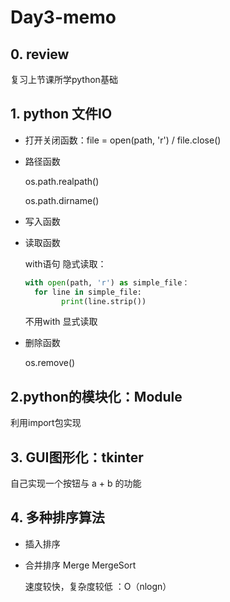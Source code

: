 # Day3-memo

## 0. review

复习上节课所学python基础

##  1. python 文件IO



* 打开关闭函数：file = open(path, 'r') / file.close()

* 路径函数

  os.path.realpath()

  os.path.dirname()  

* 写入函数

* 读取函数

  with语句 隐式读取： 

  ``` python
  with open(path, 'r') as simple_file：
  	for line in simple_file:
          print(line.strip())
  ```

  

  

  不用with 显式读取

* 删除函数

  os.remove()

## 2.python的模块化：Module

利用import包实现

## 3. GUI图形化：tkinter

自己实现一个按钮与 a + b 的功能

## 4. 多种排序算法

* 插入排序

* 合并排序 Merge MergeSort

  速度较快，复杂度较低 ：O（nlogn）